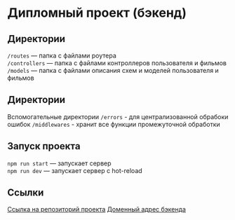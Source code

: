 # Дипломный проект (бэкенд)

## Директории

`/routes` — папка с файлами роутера  
`/controllers` — папка с файлами контроллеров пользователя и фильмов   
`/models` — папка с файлами описания схем и моделей пользователя и фильмов  

## Директории

Вспомогательные директории
`/errors` - для централизованной обрабоки ошибок
`/middlewares` - хранит все функции промежуточной обработки

## Запуск проекта

`npm run start` — запускает сервер   
`npm run dev` — запускает сервер с hot-reload

## Ссылки

[Ссылка на репозиторий проекта](https://github.com/ivan-lev/express-mesto-gha)
[Доменный адрес бэкенда](https://api.moviesearch.nomoredomainsmonster.ru)
